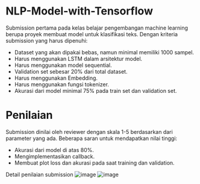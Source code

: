 # NLP-Model-with-Tensorflow

Submission pertama pada kelas belajar pengembangan machine learning berupa proyek membuat model untuk klasifikasi teks. Dengan kriteria submission yang harus dipenuhi:
- Dataset yang akan dipakai bebas, namun minimal memiliki 1000 sampel.
- Harus menggunakan LSTM dalam arsitektur model.
- Harus menggunakan model sequential.
- Validation set sebesar 20% dari total dataset.
- Harus menggunakan Embedding.
- Harus menggunakan fungsi tokenizer.
- Akurasi dari model minimal 75% pada train set dan validation set.

# Penilaian
Submission dinilai oleh reviewer dengan skala 1-5 berdasarkan dari parameter yang ada. Beberapa saran untuk mendapatkan nilai tinggi:
- Akurasi dari model di atas 80%.
- Mengimplementasikan callback.
- Membuat plot loss dan akurasi pada saat training dan validation.

Detail penilaian submission
![image](https://user-images.githubusercontent.com/75351301/236760863-4e54b3bd-d4f2-4b37-bb94-1009044263c3.png)
![image](https://user-images.githubusercontent.com/75351301/236760957-c0558256-96a5-4859-9d9b-016cdc54dc7c.png)
